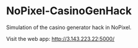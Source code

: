 # NoPixel-CasinoGenHack
Simulation of the casino generator hack in NoPixel.

Visit the web app: http://3.143.223.22:5000/
